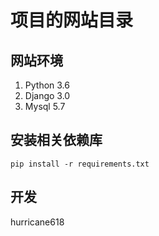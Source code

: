 # 项目的网站目录
## 网站环境
1. Python 3.6
2. Django 3.0
3. Mysql 5.7
## 安装相关依赖库

`pip install -r requirements.txt`

## 开发

hurricane618
